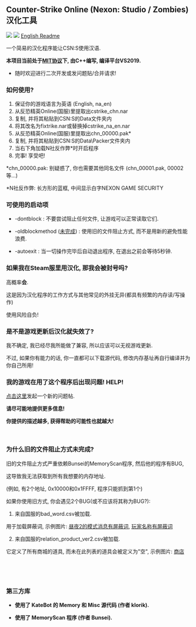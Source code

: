 ## Counter-Strike Online (Nexon: Studio / Zombies) 汉化工具

[![](https://img.shields.io/badge/许可证-MIT-green)](./LICENSE_CN)
[![](https://img.shields.io/badge/发行版版本-1.3.2-green)](https://github.com/dounai2333/CSNS-Chinese-Localization/releases/tag/1.3.2)
[English Readme](./README.md)

一个简易的汉化程序能让CSN:S使用汉语.

**本项目当前处于[MIT协议](./LICENSE_CN)下, 由C++编写, 编译平台VS2019.**

- 随时欢迎进行二次开发或发问题贴/合并请求!

### 如何使用?
1. 保证你的游戏语言为英语 (English, na_en)
2. 从反恐精英Online(国服)里提取出cstrike_chn.nar
3. 复制, 并将其粘贴到CSN:S的Data文件夹内
4. 将其改名为fixtrike.nar或替换掉cstrike_na_en.nar
5. 从反恐精英Online(国服)里提取出chn_00000.pak*
6. 复制, 并将其粘贴到CSN:S的Data\Packer文件夹内
7. 当右下角加载N社反作弊*时开启程序
8. 完事! 享受吧!

*chn_00000.pak: 别疑惑了, 你也需要其他同名文件 (chn_00001.pak, 00002等...)

*N社反作弊: 长方形的蓝框, 中间显示白字NEXON GAME SECURITY

### 可使用的启动项

- -dontblock : 不要尝试阻止任何文件, 让游戏可以正常读取它们.

- -oldblockmethod ([未完成](https://github.com/dounai2333/CSNS-Chinese-Localization/blob/master/README_CN.md#为什么旧的文件阻止方式未完成)) : 使用旧的文件阻止方式, 而不是用新的避免性能浪费.

- -autoexit : 当一切操作完毕后自动退出程序, 在退出之前会等待5秒钟.

### 如果我在Steam服里用汉化, 那我会被封号吗?
高概率**会**.

这是因为汉化程序的工作方式与其他常见的外挂无异(都具有频繁的内存读/写操作)

使用风险自负!

### 是不是游戏更新后汉化就失效了?
我不确定, 我已经尽我所能做了兼容, 所以应该可以无视游戏更新.

不过, 如果你有能力的话, 你一直都可以下载源代码, 修改内存基址再自行编译并为你自己所用!

### 我的游戏在用了这个程序后出现问题! HELP!
[点击这里](https://github.com/dounai2333/CSNS-Chinese-Localization/issues/new)发起一个新的问题帖.

**请尽可能地提供更多信息!**

**你提供的描述越多, 获得帮助的可能性也就越大!**

‮

### 为什么旧的文件阻止方式未完成?

旧的文件阻止方式严重依赖Bunsei的MemoryScan程序, 然后他的程序有BUG,

这导致我无法获取到所有我想要的内存地址.

(例如, 有2个地址, 0x10000和0x1FFFF, 程序只能抓到第1个)

如果你使用旧方式, 你会遇见2个BUG(或不应该将其称为BUG?):

1. 来自国服的bad_word.csv被加载.

用于加载屏蔽词, 示例图片: [昼夜2的模式消息有屏蔽词](https://raw.githubusercontent.com/dounai2333/CSNS-Chinese-Localization/master/images/badwordimg1.jpg), [玩家名称有屏蔽词](https://raw.githubusercontent.com/dounai2333/CSNS-Chinese-Localization/master/images/badwordimg2.jpg)

2. 来自国服的relation_product_ver2.csv被加载.

它定义了所有商城的道具, 而未在此列表的道具会被定义为"空", 示例图片: [商店](https://raw.githubusercontent.com/dounai2333/CSNS-Chinese-Localization/master/images/shopimg.jpg)

‮

‮

### 第三方库

- **使用了 KateBot 的 Memory 和 Misc 源代码 (作者 klorik).**

- **使用了 MemoryScan 程序 (作者 Bunsei).**
